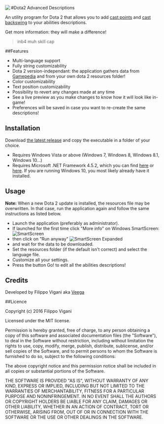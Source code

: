 <img src="https://cloud.githubusercontent.com/assets/8075379/12530591/5ee3a7fc-c1e3-11e5-8087-39fe492901b6.png" align="left" />
#Dota2 Advanced Descriptions

An utility program for Dota 2 that allows you to add [cast points](http://dota2.gamepedia.com/Cast_animation#Cast_point) and [cast backswing](http://dota2.gamepedia.com/Cast_animation#Cast_backswing) to your abilities descriptions.

Get more information: they will make a difference!
>inb4 muh skill cap

##Features
 - Multi-language support
 - Fully string customizability
 - Dota 2 version-independant: the application gathers data from [Gamepedia](http://dota2.gamepedia.com/Cast_animation) and from your own dota 2 resources folder!
 - Color customizability
 - Text position customizability
 - Possibility to revert any changes made at any time
 - See a live preview as you make changes to know how it will look like in-game!
 - Preferences will be saved in case you want to re-create the same descriptions!

## Installation

Download  [the latest release](https://github.com/VeegaP/Dota2AdvancedDescriptions/releases) and copy the executable in a folder of your choice.

- Requires Windows Vista or above (Windows 7, Windows 8, Windows 8.1, Windows 10...)
- Requires Microsoft .NET Framework 4.5.2, which you can find [here](https://www.microsoft.com/en-us/download/details.aspx?id=42643) or [here](https://www.microsoft.com/en-us/download/details.aspx?id=42642). If you are running Windows 10, you most likely already have it installed.

## Usage

**Note:** When a new Dota 2 update is installed, the resources file may be overwritten. In that case, run the application again and follow the same instructions as listed below.
- Launch the application (preferably as administrator).
- If launched for the first time click "More info" on Windows SmartScreen:
![SmartScreen](https://cloud.githubusercontent.com/assets/8075379/12527639/6dda6c46-c17f-11e5-8e8c-7fbd0ab29990.png)
- then click on "Run anyway"
![SmartScreen Expanded](https://cloud.githubusercontent.com/assets/8075379/12527640/6df875b0-c17f-11e5-9856-1ff005c6f76d.png)
- and wait for the data to be downloaded.
- Set the resources folder (if the default isn't correct) and select the language file.
- Customize all your settings.
- Press the button Go! to edit all the abilities descriptions!


## Credits

Developed by Filippo Vigani aka [Veega](https://steamcommunity.com/id/veegap/)

##Licence

Copyright (c) 2016 Filippo Vigani

Licensed under the MIT license.

Permission is hereby granted, free of charge, to any person obtaining a copy
of this software and associated documentation files (the "Software"), to deal
in the Software without restriction, including without limitation the rights
to use, copy, modify, merge, publish, distribute, sublicense, and/or sell
copies of the Software, and to permit persons to whom the Software is
furnished to do so, subject to the following conditions:

The above copyright notice and this permission notice shall be included in all
copies or substantial portions of the Software.

THE SOFTWARE IS PROVIDED "AS IS", WITHOUT WARRANTY OF ANY KIND, EXPRESS OR
IMPLIED, INCLUDING BUT NOT LIMITED TO THE WARRANTIES OF MERCHANTABILITY,
FITNESS FOR A PARTICULAR PURPOSE AND NONINFRINGEMENT. IN NO EVENT SHALL THE
AUTHORS OR COPYRIGHT HOLDERS BE LIABLE FOR ANY CLAIM, DAMAGES OR OTHER
LIABILITY, WHETHER IN AN ACTION OF CONTRACT, TORT OR OTHERWISE, ARISING FROM,
OUT OF OR IN CONNECTION WITH THE SOFTWARE OR THE USE OR OTHER DEALINGS IN THE
SOFTWARE.
